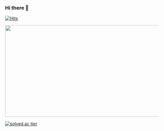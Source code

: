 ### Hi there 👋

<!--
**julyydev/julyydev** is a ✨ _special_ ✨ repository because its `README.md` (this file) appears on your GitHub profile.

Here are some ideas to get you started:

- 🔭 I’m currently working on ...
- 🌱 I’m currently learning ...
- 👯 I’m looking to collaborate on ...
- 🤔 I’m looking for help with ...
- 💬 Ask me about ...
- 📫 How to reach me: ...
- 😄 Pronouns: ...
- ⚡ Fun fact: ...
-->

[![Hits](https://hits.seeyoufarm.com/api/count/incr/badge.svg?url=https%3A%2F%2Fgithub.com%2Fjulyydev&count_bg=%23003366&title_bg=%23555555&icon=&icon_color=%23003366&title=hits&edge_flat=false)](https://hits.seeyoufarm.com)
<br/>

<a href="https://github.com/devxb/gitanimals">
<img
  src="https://render.gitanimals.org/farms/julyydev"
  width="600"
  height="300"
/>
</a>
<br/>

[![solved.ac tier](http://mazassumnida.wtf/api/v2/generate_badge?boj=julyy)](https://solved.ac/julyy)
